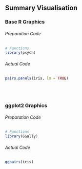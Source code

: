 ## Summary Visualisation
### Base R Graphics
###### Preparation Code
```r
# Functions
library(psych)
```
###### Actual Code
```r
pairs.panels(iris, lm = TRUE)
```
</br></br>
### ggplot2 Graphics
###### Preparation Code
```r
# Functions
library(GGally)
```
###### Actual Code
```r
ggpairs(iris)
```
